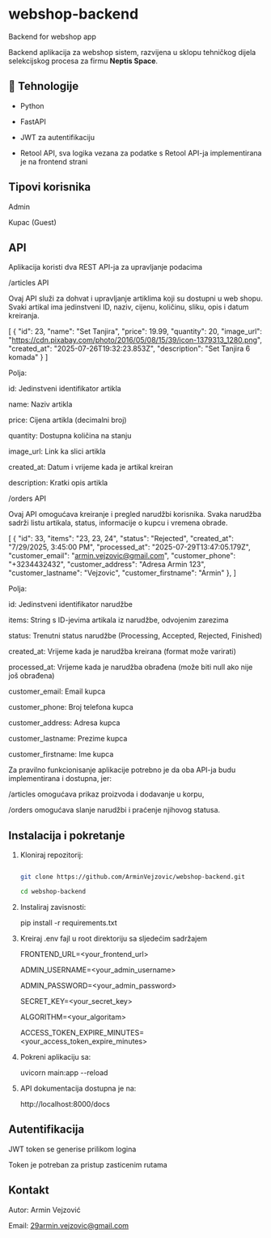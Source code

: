 # webshop-backend
Backend for webshop app

Backend aplikacija za webshop sistem, razvijena u sklopu tehničkog dijela selekcijskog procesa za firmu **Neptis Space**.

## 🚀 Tehnologije

- Python
  
- FastAPI
  
- JWT za autentifikaciju

- Retool API, sva logika vezana za podatke s Retool API-ja implementirana je na frontend strani

## Tipovi korisnika
  
  Admin
  
  Kupac (Guest)

## API

Aplikacija koristi dva REST API-ja za upravljanje podacima

  /articles API

  Ovaj API služi za dohvat i upravljanje artiklima koji su dostupni u web shopu. Svaki artikal ima jedinstveni ID, naziv, cijenu, količinu, sliku, opis i datum kreiranja.

  [
    {
      "id": 23,
      "name": "Set Tanjira",
      "price": 19.99,
      "quantity": 20,
      "image_url": "https://cdn.pixabay.com/photo/2016/05/08/15/39/icon-1379313_1280.png",
      "created_at": "2025-07-26T19:32:23.853Z",
      "description": "Set Tanjira 6 komada"
    }
  ]

Polja:

  id: Jedinstveni identifikator artikla

  name: Naziv artikla

  price: Cijena artikla (decimalni broj)

  quantity: Dostupna količina na stanju

  image_url: Link ka slici artikla

  created_at: Datum i vrijeme kada je artikal kreiran

  description: Kratki opis artikla


  /orders API

  Ovaj API omogućava kreiranje i pregled narudžbi korisnika. Svaka narudžba sadrži listu artikala, status, informacije o kupcu i vremena obrade.

[
  {
    "id": 33,
    "items": "23, 23, 24",
    "status": "Rejected",
    "created_at": "7/29/2025, 3:45:00 PM",
    "processed_at": "2025-07-29T13:47:05.179Z",
    "customer_email": "armin.vejzovic@gmail.com",
    "customer_phone": "+3234432432",
    "customer_address": "Adresa Armin 123",
    "customer_lastname": "Vejzovic",
    "customer_firstname": "Armin"
  },
]

Polja:

  id: Jedinstveni identifikator narudžbe

  items: String s ID-jevima artikala iz narudžbe, odvojenim zarezima

  status: Trenutni status narudžbe (Processing, Accepted, Rejected, Finished)

  created_at: Vrijeme kada je narudžba kreirana (format može varirati)

  processed_at: Vrijeme kada je narudžba obrađena (može biti null ako nije još obrađena)

  customer_email: Email kupca

  customer_phone: Broj telefona kupca

  customer_address: Adresa kupca

  customer_lastname: Prezime kupca

  customer_firstname: Ime kupca

Za pravilno funkcionisanje aplikacije potrebno je da oba API-ja budu implementirana i dostupna, jer:

  /articles omogućava prikaz proizvoda i dodavanje u korpu,

  /orders omogućava slanje narudžbi i praćenje njihovog statusa.

## Instalacija i pokretanje

1. Kloniraj repozitorij:

   ```bash

   git clone https://github.com/ArminVejzovic/webshop-backend.git

   cd webshop-backend

3. Instaliraj zavisnosti:

   pip install -r requirements.txt

6. Kreiraj .env fajl u root direktoriju sa sljedećim sadržajem

   FRONTEND_URL=<your_frontend_url>

   ADMIN_USERNAME=<your_admin_username>

   ADMIN_PASSWORD=<your_admin_password>

   SECRET_KEY=<your_secret_key>

   ALGORITHM=<your_algoritam>

   ACCESS_TOKEN_EXPIRE_MINUTES=<your_access_token_expire_minutes>

7. Pokreni aplikaciju sa:

   uvicorn main:app --reload

9. API dokumentacija dostupna je na:

    http://localhost:8000/docs

## Autentifikacija
  
  JWT token se generise prilikom logina
  
  Token je potreban za pristup zasticenim rutama

## Kontakt
  
  Autor: Armin Vejzović
  
  Email: 29armin.vejzovic@gmail.com



